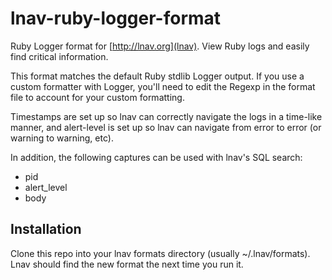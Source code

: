 # lnav-ruby-logger-format

Ruby Logger format for [http://lnav.org](lnav). View Ruby logs and easily find critical information.

This format matches the default Ruby stdlib Logger output. If you use a custom formatter with Logger, you'll need to edit the Regexp in the format file to account for your custom formatting.

Timestamps are set up so lnav can correctly navigate the logs in a time-like manner, and alert-level is set up so lnav can navigate from error to error (or warning to warning, etc).

In addition, the following captures can be used with lnav's SQL search:

* pid
* alert_level
* body

## Installation

Clone this repo into your lnav formats directory (usually ~/.lnav/formats). Lnav should find the new format the next time you run it.